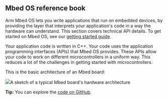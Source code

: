 ## Mbed OS reference book

Arm Mbed OS lets you write applications that run on embedded devices, by providing the layer that interprets your application's code in a way the hardware can understand. This section covers technical API details. To get started on Mbed OS, see our [getting started guide](/docs/v5.6/tutorials/your-first-arm-mbed-application.html).

Your application code is written in C++. Your code uses the application programming interfaces (APIs) that Mbed OS provides. These APIs allow your code to work on different microcontrollers in a uniform way. This reduces a lot of the challenges in getting started with microcontrollers.

This is the basic architecture of an Mbed board:

<span class="images">![](https://s3-us-west-2.amazonaws.com/mbed-os-docs-images/mbed_internal.png)<span>A sketch of a typical Mbed board's hardware architecture</span></span>

<span class="tips">**Tip:** You can explore the [code on GitHub](https://github.com/ARMmbed/mbed-os/tree/mbed-os-5.6).</span>
